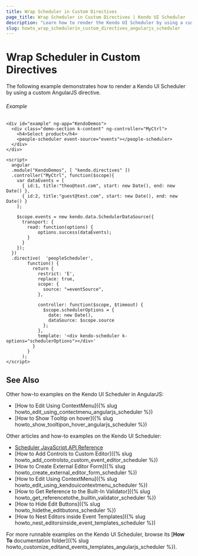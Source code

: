 ```yaml
---
title: Wrap Scheduler in Custom Directives
page_title: Wrap Scheduler in Custom Directives | Kendo UI Scheduler
description: "Learn how to render the Kendo UI Scheduler by using a custom AngularJS directive."
slug: howto_wrap_schedulerin_custom_directives_angularjs_scheduler
---
```


# Wrap Scheduler in Custom Directives

The following example demonstrates how to render a Kendo UI Scheduler by using a custom AngularJS directive.

###### Example

```dojo
<div id="example" ng-app="KendoDemos">
  <div class="demo-section k-content" ng-controller="MyCtrl">
    <h4>Select product</h4>
    <people-scheduler event-source="events"></people-scheduler>
  </div>
</div>

<script>
  angular
  .module("KendoDemos", [ "kendo.directives" ])
  .controller("MyCtrl", function($scope){
    var dataEvents = [
      { id:1, title:"theo@test.com", start: new Date(), end: new Date() },
      { id:2, title:"guest@test.com", start: new Date(), end: new Date() }
    ];

    $scope.events = new kendo.data.SchedulerDataSource({
      transport: {
        read: function(options) {
            options.success(dataEvents);
        }
      }
    });
  })
  .directive(  'peopleScheduler',
        function() {
          return {
            restrict: 'E',
            replace: true,
            scope: {
              source: "=eventSource",
            },

            controller: function($scope, $timeout) {
              $scope.schedulerOptions = {
                date: new Date(),
                dataSource: $scope.source
              };
            },
            template: '<div kendo-scheduler k-options="schedulerOptions"></div>'
          }
        }
      );
</script>
```

## See Also

Other how-to examples on the Kendo UI Scheduler in AngularJS:

* [How to Edit Using ContextMenu]({% slug howto_edit_using_contectmenu_angularjs_scheduler %})
* [How to Show Тooltip on hover]({% slug howto_show_tooltipon_hover_angularjs_scheduler %})

Other articles and how-to examples on the Kendo UI Scheduler:

* [Scheduler JavaScript API Reference](/api/javascript/ui/scheduler)
* [How to Add Controls to Custom Editor]({% slug howto_add_controlsto_custom_event_editor_scheduler %})
* [How to Create External Editor Form]({% slug howto_create_external_editor_form_scheduler %})
* [How to Edit Using ContextMenu]({% slug howto_edit_using_kendouicontextmenu_scheduler %})
* [How to Get Reference to the Built-In Validator]({% slug howto_get_referencetothe_builtin_validator_scheduler %})
* [How to Hide Edit Buttons]({% slug howto_hidethe_editbutons_scheduler %})
* [How to Nest Editors inside Event Templates]({% slug howto_nest_editorsinside_event_templates_scheduler %})

For more runnable examples on the Kendo UI Scheduler, browse its [**How To** documentation folder]({% slug howto_customize_editand_events_templates_angularjs_scheduler %}).
